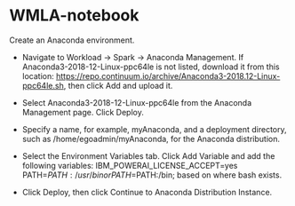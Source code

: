 # WMLA-notebook

Create an Anaconda environment.

   * Navigate to Workload -> Spark -> Anaconda Management. If Anaconda3-2018-12-Linux-ppc64le is not listed, download it from this location: https://repo.continuum.io/archive/Anaconda3-2018.12-Linux-ppc64le.sh, then click Add and upload it.
   * Select Anaconda3-2018-12-Linux-ppc64le from the Anaconda Management page. Click Deploy.
   * Specify a name, for example, myAnaconda, and a deployment directory, such as /home/egoadmin/myAnaconda, for the Anaconda distribution.
   * Select the Environment Variables tab. Click Add Variable and add the following variables:
    IBM_POWERAI_LICENSE_ACCEPT=yes
    PATH=$PATH:/usr/bin or PATH=$PATH:/bin; based on where bash exists.

   * Click Deploy, then click Continue to Anaconda Distribution Instance.

